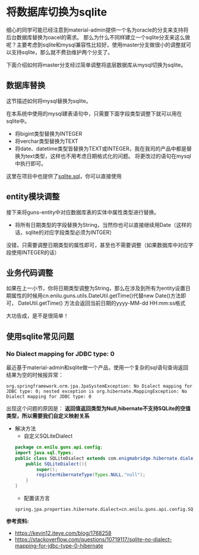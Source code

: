 # 将数据库切换为sqlite

细心的同学可能已经注意到material-admin提供一个名为oracle的分支来支持将后台数据库替换为oacel的需求。
那么为什么不同样建立一个sqlite分支来这么做呢？主要考虑到sqlite和mysql兼容性比较好，使用master分支做很小的调整就可以支持sqlite，那么就不费劲维护两个分支了。

下面介绍如何将master分支经过简单调整将底层数据库从mysql切换为sqlite。

## 数据库替换
这节描述如何将mysql替换为sqlite。

在本系统中使用的mysql建表语句中，只需要下面字段类型调整下就可以用在sqlite中。
- 将bigint类型替换为INTEGER
- 将verchar类型替换为TEXT
- 将date、datetime类型皆替换为TEXT或INTEGER，我在我司的产品中都是替换为text类型，这样也不用考虑日期格式化的问题。
将更改过的语句在mysql中执行即可。

这里在项目中也提供了[sqlite.sql](https://github.com/enilu/material-admin/blob/master/db/sqlite.sql)，你可以直接使用

## entity模块调整

接下来将guns-entity中对应数据库表的实体中属性类型进行替换。
- 将所有日期类型的字段替换为String，当然你也可以直接继续用Date（这样的话，sqlite的对应字段类型必须为INTGER）

没错，只需要调整日期类型的属性即可，甚至也不需要调整（如果数据库中对应字段使用INTEGER的话）

## 业务代码调整

 如果在上一小节，你将日期类型调整为String，那么在涉及到所有为entity设置日期属性的时候用cn.enilu.guns.utils.DateUtil.getTime()代替new Date()方法即可，
 DateUtil.getTime() 方法会返回当前日期的yyyy-MM-dd HH:mm:ss格式
 
 大功告成，是不是很简单！



## 使用sqlite常见问题

### No Dialect mapping for JDBC type: 0
最近基于material-admin和sqlite做一个产品，使用一个复杂的sql语句查询返回结果为空的时候报异常：
```
org.springframework.orm.jpa.JpaSystemException: No Dialect mapping for JDBC type: 0; nested exception is org.hibernate.MappingException: No Dialect mapping for JDBC type: 0
```
出现这个问题的原因是：
**返回值返回类型为Null,hibernate不支持SQLite的空值类型，所以需要我们自定义映射关系**

- 解决方法
    - 自定义SQLiteDialect
    ```java
    package cn.enilu.guns.api.config;
    import java.sql.Types;
    public class SQLiteDialect extends com.enigmabridge.hibernate.dialect.SQLiteDialect {
        public SQLiteDialect(){
            super();
            registerHibernateType(Types.NULL,"null");
        }
    }
    ```
    - 配置该方言
    ```properties
    spring.jpa.properties.hibernate.dialect=cn.enilu.guns.api.config.SQLiteDialect
    ```

**参考资料:** 
- https://kevin12.iteye.com/blog/1768258
- https://stackoverflow.com/questions/10719117/sqlite-no-dialect-mapping-for-jdbc-type-0-hibernate
